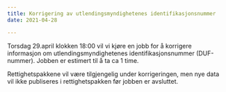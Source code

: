 ```yaml
---
title: Korrigering av utlendingsmyndighetenes identifikasjonsnummer
date: 2021-04-28

---
```


Torsdag 29.april klokken 18:00 vil vi kjøre en jobb for å korrigere informasjon om utlendingsmyndighetenes identifikasjonsnummer (DUF-nummer). Jobben er estimert til å ta ca 1 time. 

Rettighetspakkene vil være tilgjengelig under korrigeringen, men nye data vil ikke publiseres i rettighetspakken før jobben er avsluttet. 
